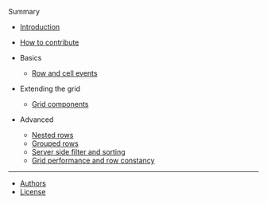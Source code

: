 Summary

- [Introduction](README.md)
- [How to contribute](CONTRIBUTING.md)

- Basics
  - [Row and cell events](man/row-and-cell-events.md)

- Extending the grid
  - [Grid components](man/grid-components.md)

- Advanced
  - [Nested rows](man/nested-rows.md)
  - [Grouped rows](man/grouped-rows.md)
  - [Server side filter and sorting](man/server-side-filter-and-sort.md)
  - [Grid performance and row constancy](man/grid-performance-and-row-constancy.md)

---

- [Authors](AUTHORS.md)
- [License](LICENSE.md)
